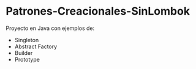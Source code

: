 # Patrones-Creacionales-SinLombok
Proyecto en Java con ejemplos de:
- Singleton
- Abstract Factory
- Builder
- Prototype
